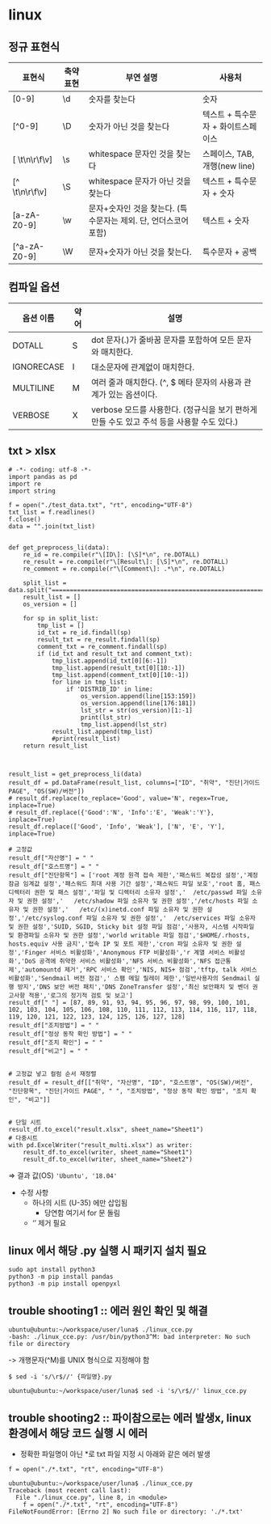 # linux

## 정규 표현식

| 표현식 | 축약 표현 | 부연 설명 | 사용처 |
| --- | --- | --- | --- |
| [0-9] | \d | 숫자를 찾는다 | 숫자 |
| [^0-9] | \D | 숫자가 아닌 것을 찾는다 | 텍스트 + 특수문자 + 화이트스페이스 |
| [ \t\n\r\f\v] | \s | whitespace 문자인 것을 찾는다 | 스페이스, TAB, 개행(new line) |
| [^ \t\n\r\f\v] | \S | whitespace 문자가 아닌 것을 찾는다 | 텍스트 + 특수문자 + 숫자 |
| [a-zA-Z0-9] | \w | 문자+숫자인 것을 찾는다. (특수문자는 제외. 단, 언더스코어 포함) | 텍스트 + 숫자 |
| [^a-zA-Z0-9] | \W | 문자+숫자가 아닌 것을 찾는다. | 특수문자 + 공백 |

## 컴파일 옵션

| 옵션 이름 | 약어 | 설명 |
| --- | --- | --- |
| DOTALL | S | dot 문자(.)가 줄바꿈 문자를 포함하여 모든 문자와 매치한다. |
| IGNORECASE | I | 대소문자에 관계없이 매치한다. |
| MULTILINE | M | 여러 줄과 매치한다. (^, $ 메타 문자의 사용과 관계가 있는 옵션이다. |
| VERBOSE | X | verbose 모드를 사용한다. (정규식을 보기 편하게 만들 수도 있고 주석 등을 사용할 수도 있다.) |


## txt > xlsx
```
# -*- coding: utf-8 -*-
import pandas as pd
import re
import string

f = open("./test_data.txt", "rt", encoding="UTF-8")
txt_list = f.readlines()
f.close()
data = "".join(txt_list)


def get_preprocess_li(data):
    re_id = re.compile(r"\[ID\]: [\S]*\n", re.DOTALL)
    re_result = re.compile(r"\[Result\]: [\S]*\n", re.DOTALL)
    re_comment = re.compile(r"\[Comment\]: .*\n", re.DOTALL)

    split_list = data.split("======================================================================================")
    result_list = []
    os_version = []

    for sp in split_list:
        tmp_list = []
        id_txt = re_id.findall(sp)
        result_txt = re_result.findall(sp)
        comment_txt = re_comment.findall(sp)
        if (id_txt and result_txt and comment_txt):
            tmp_list.append(id_txt[0][6:-1])
            tmp_list.append(result_txt[0][10:-1])
            tmp_list.append(comment_txt[0][10:-1])
            for line in tmp_list:
                if 'DISTRIB_ID' in line:
                    os_version.append(line[153:159])
                    os_version.append(line[176:181])
                    lst_str = str(os_version)[1:-1]
                    print(lst_str)
                    tmp_list.append(lst_str)
            result_list.append(tmp_list)
            #print(result_list)
    return result_list



result_list = get_preprocess_li(data)
result_df = pd.DataFrame(result_list, columns=["ID", "취약", "진단|가이드 PAGE", "OS(SW)/버전"])
# result_df.replace(to_replace='Good', value='N', regex=True, inplace=True)
# result_df.replace({'Good':'N', 'Info':'E', 'Weak':'Y'}, inplace=True)
result_df.replace(['Good', 'Info', 'Weak'], ['N', 'E', 'Y'], inplace=True)

# 고정값
result_df["자산명"] = " "
result_df["호스트명"] = " "
result_df["진단항목"] = ['root 계정 원격 접속 제한','패스워드 복잡성 설정','계정 잠금 임계값 설정','패스워드 최대 사용 기간 설정','패스워드 파일 보호','root 홈, 패스 디렉터리 권한 및 패스 설정','파일 및 디렉터리 소유자 설정','	/etc/passwd 파일 소유자 및 권한 설정','	/etc/shadow 파일 소유자 및 권한 설정','/etc/hosts 파일 소유자 및 권한 설정','	/etc/(x)inetd.conf 파일 소유자 및 권한 설정','/etc/syslog.conf 파일 소유자 및 권한 설정','	/etc/services 파일 소유자 및 권한 설정','SUID, SGID, Sticky bit 설정 파일 점검','사용자, 시스템 시작파일 및 환경파일 소유자 및 권한 설정','world writable 파일 점검','$HOME/.rhosts, hosts.equiv 사용 금지','접속 IP 및 포트 제한','cron 파일 소유자 및 권한 설정','Finger 서비스 비활성화','Anonymous FTP 비활성화','r 계열 서비스 비활성화','DoS 공격에 취약한 서비스 비활성화','NFS 서비스 비활성화','NFS 접근통제','automountd 제거','RPC 서비스 확인','NIS, NIS+ 점검','tftp, talk 서비스 비활성화','Sendmail 버전 점검','	스팸 메일 릴레이 제한','일반사용자의 Sendmail 실행 방지','DNS 보안 버전 패치','DNS ZoneTransfer 설정','최신 보안패치 및 벤더 권고사항 적용','로그의 정기적 검토 및 보고']
result_df[" "] = [87, 89, 91, 93, 94, 95, 96, 97, 98, 99, 100, 101, 102, 103, 104, 105, 106, 108, 110, 111, 112, 113, 114, 116, 117, 118, 119, 120, 121, 122, 123, 124, 125, 126, 127, 128]
result_df["조치방법"] = " "
result_df["정상 동작 확인 방법"] = " "
result_df["조치 확인"] = " "
result_df["비고"] = " "


# 고정값 넣고 컬럼 순서 재정렬
result_df = result_df[["취약", "자산명", "ID", "호스트명", "OS(SW)/버전", "진단항목", "진단|가이드 PAGE", " ", "조치방법", "정상 동작 확인 방법", "조치 확인", "비고"]]


# 단일 시트
result_df.to_excel("result.xlsx", sheet_name="Sheet1")
# 다중시트
with pd.ExcelWriter("result_multi.xlsx") as writer:
    result_df.to_excel(writer, sheet_name="Sheet1")
    result_df.to_excel(writer, sheet_name="Sheet2")
```
⇒ 결과 값(OS) `'Ubuntu', '18.04'`

- 수정 사항
    - 하나의 시트 (U-35) 에만 삽입됨
        - 당연함 여기서 for 문 돌림
    - ‘’ 제거 필요


## linux 에서 해당 .py 실행 시 패키지 설치 필요
```
sudo apt install python3
python3 -m pip install pandas
python3 -m pip install openpyxl
```

## trouble shooting1 :: 에러 원인 확인 및 해결
```
ubuntu@ubuntu:~/workspace/user/luna$ ./linux_cce.py 
-bash: ./linux_cce.py: /usr/bin/python3^M: bad interpreter: No such file or directory
```
-> 개행문자(^M)를 UNIX 형식으로 지정해야 함

```
$ sed -i 's/\r$//' {파일명}.py

ubuntu@ubuntu:~/workspace/user/luna$ sed -i 's/\r$//' linux_cce.py 
```

## trouble shooting2 :: 파이참으로는 에러 발생x, linux 환경에서 해당 코드 실행 시 에러  
- 정확한 파일명이 아닌 *로 txt 파일 지정 시 아래와 같은 에러 발생
```
f = open("./*.txt", "rt", encoding="UTF-8") 

ubuntu@ubuntu:~/workspace/user/luna$ ./linux_cce.py 
Traceback (most recent call last):
  File "./linux_cce.py", line 8, in <module>
    f = open("./*.txt", "rt", encoding="UTF-8")
FileNotFoundError: [Errno 2] No such file or directory: './*.txt'
```



